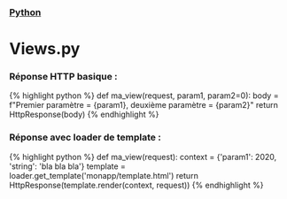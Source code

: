### [Python](index.html)
# Views.py

### Réponse HTTP basique :
{% highlight python %}
def ma_view(request, param1, param2=0):
    body = f"Premier paramètre = {param1}, deuxième paramètre = {param2}"
return HttpResponse(body)
{% endhighlight %}
  
### Réponse avec loader de template :
{% highlight python %}
def ma_view(request):
context = {'param1': 2020,
           'string': 'bla bla bla'}
template = loader.get_template('monapp/template.html')
return HttpResponse(template.render(context, request))
{% endhighlight %}
